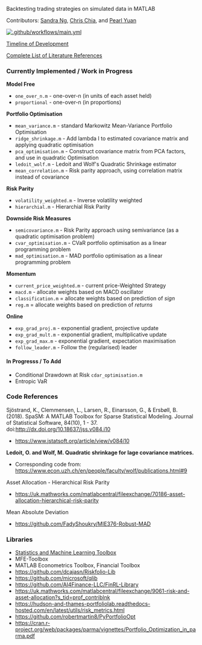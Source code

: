 Backtesting trading strategies on simulated data in MATLAB

Contributors: [Sandra Ng](https://github.com/sandrangying), [Chris Chia](https://github.com/chrischia06), and [Pearl Yuan](https://github.com/ZiningYuan)

<!-- Cloned from : https://github.com/SIAM-FM21-PC/MathWorks -->

[![.github/workflows/main.yml](https://github.com/chrischia06/AlgoTradingSimulatedPaths/actions/workflows/main.yml/badge.svg)](https://github.com/chrischia06/AlgoTradingSimulatedPaths/actions/workflows/main.yml)

[Timeline of Development](DEVELOPMENT.md)

[Complete List of Literature References](REFERENCES.md)

### Currently Implemented / Work in Progress

**Model Free**

+ `one_over_n.m` - one-over-n (in units of each asset held)
+ `proportional` - one-over-n (in proportions)

**Portfolio Optimisation**

+ `mean_variance.m` - standard Markowitz Mean-Variance Portfolio Optimisation
+ `ridge_shrinkage.m` - Add lambda I to estimated covariance matrix and applying quadratic optimisation	
+ `pca_optimisation.m` - Construct covariance matrix from PCA factors, and use in quadratic Optimisation
+ `ledoit_wolf.m` - Ledoit and Wolf's Quadratic Shrinkage estimator
+ `mean_correlation.m` - Risk parity approach, using correlation matrix instead of covariance


**Risk Parity**

+ `volatility_weighted.m` - Inverse volatility weighted
+ `hierarchial.m` - Hierarchial Risk Parity


**Downside Risk Measures**

+ `semicovariance.m` - Risk Parity approach using semivariance (as a quadratic optimisation problem)
+ `cvar_optimisation.m` - CVaR portfolio optimisation as a linear programming problem
+ `mad_optimisation.m` - MAD portfolio optimisation as a linear programming problem

**Momentum**
+ `current_price_weighted.m` - current price-Weighted Strategy
+ `macd.m` - allocate weights based on MACD oscillator
+ `classification.m` = allocate weights based on prediction of *sign*
+ `reg.m` = allocate weights based on prediction of *returns*


**Online**
+ `exp_grad_proj.m` - exponential gradient, projective update
+ `exp_grad_mult.m` - exponential gradient, multiplicative update
+ `exp_grad_max.m` - exponential gradient, expectation maximisation
+ `follow_leader.m` - Follow the (regularised) leader

#### In Progresss / To Add

+ Conditional Drawdown at Risk `cdar_optimisation.m`
+ Entropic VaR 


### Code References

Sjöstrand, K., Clemmensen, L., Larsen, R., Einarsson, G., & Ersbøll, B. (2018). SpaSM: A MATLAB Toolbox for Sparse Statistical Modeling. Journal of Statistical Software, 84(10), 1 - 37. doi:http://dx.doi.org/10.18637/jss.v084.i10

+ https://www.jstatsoft.org/article/view/v084i10

**Ledoit, O. and Wolf, M. Quadratic shrinkage for lage covariance matrices.**

+ Corresponding code from: https://www.econ.uzh.ch/en/people/faculty/wolf/publications.html#9

 Asset Allocation - Hierarchical Risk Parity 

+ https://uk.mathworks.com/matlabcentral/fileexchange/70186-asset-allocation-hierarchical-risk-parity

Mean Absolute Deviation
+ https://github.com/FadyShoukry/MIE376-Robust-MAD


### Libraries
+ [Statistics and Machine Learning Toolbox](https://uk.mathworks.com/help/stats/index.html)
+ MFE-Toolbox
+ MATLAB Econometrics Toolbox, Financial Toolbox
+ https://github.com/dcajasn/Riskfolio-Lib
+ https://github.com/microsoft/qlib
+ https://github.com/AI4Finance-LLC/FinRL-Library
+ https://uk.mathworks.com/matlabcentral/fileexchange/9061-risk-and-asset-allocation?s_tid=prof_contriblnk
+ https://hudson-and-thames-portfoliolab.readthedocs-hosted.com/en/latest/utils/risk_metrics.html
+ https://github.com/robertmartin8/PyPortfolioOpt
+ https://cran.r-project.org/web/packages/parma/vignettes/Portfolio_Optimization_in_parma.pdf


